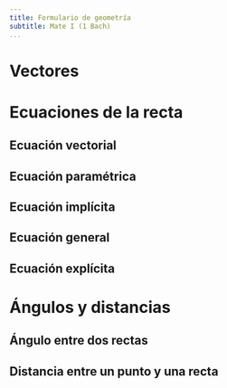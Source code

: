 ```yaml
---
title: Formulario de geometría
subtitle: Mate I (1 Bach)
...
```


# Vectores


# Ecuaciones de la recta

## Ecuación vectorial


## Ecuación paramétrica


## Ecuación implícita


## Ecuación general


## Ecuación explícita


# Ángulos y distancias

## Ángulo entre dos rectas

## Distancia entre un punto y una recta